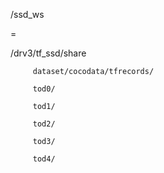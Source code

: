 /ssd_ws

=

/drv3/tf_ssd/share

         dataset/cocodata/tfrecords/
         
         tod0/
         
         tod1/
         
         tod2/

         tod3/

         tod4/
